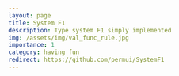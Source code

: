 ```yaml
---
layout: page
title: System F1
description: Type system F1 simply implemented
img: /assets/img/val_func_rule.jpg
importance: 1
category: having fun
redirect: https://github.com/permui/SystemF1
---
```

